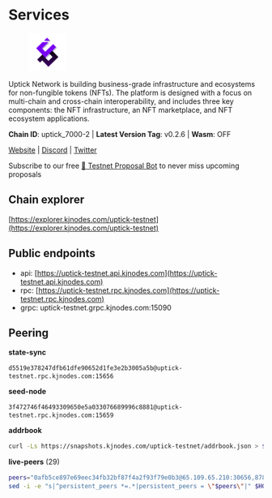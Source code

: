 # Services

<figure><img src="https://raw.githubusercontent.com/kj89/cosmos-images/main/logos/uptick.png" alt=""><figcaption></figcaption></figure>

Uptick Network is building business-grade infrastructure and  ecosystems for non-fungible tokens (NFTs). The platform is  designed with a focus on multi-chain and cross-chain interoperability,  and includes three key components: the NFT infrastructure, an NFT  marketplace, and NFT ecosystem applications.

**Chain ID**: uptick_7000-2 | **Latest Version Tag**: v0.2.6 | **Wasm**: OFF

[Website](https://uptick.network) | [Discord](https://discord.gg/UzeHS7fu5H) | [Twitter](https://twitter.com/uptickproject)



Subscribe to our free [🤖 Testnet Proposal Bot](https://t.me/kjnodes_testnet_proposal_bot) to never miss upcoming proposals


## Chain explorer
[https://explorer.kjnodes.com/uptick-testnet](https://explorer.kjnodes.com/uptick-testnet)

## Public endpoints

* api: [https://uptick-testnet.api.kjnodes.com](https://uptick-testnet.api.kjnodes.com)
* rpc: [https://uptick-testnet.rpc.kjnodes.com](https://uptick-testnet.rpc.kjnodes.com)
* grpc: uptick-testnet.grpc.kjnodes.com:15090

## Peering

**state-sync**

```text
d5519e378247dfb61dfe90652d1fe3e2b3005a5b@uptick-testnet.rpc.kjnodes.com:15656
```

**seed-node**

```text
3f472746f46493309650e5a033076689996c8881@uptick-testnet.rpc.kjnodes.com:15659
```

**addrbook**
```bash
curl -Ls https://snapshots.kjnodes.com/uptick-testnet/addrbook.json > $HOME/.uptickd/config/addrbook.json
```

**live-peers** (29)
```bash
peers="0afb5ce897e69eec34fb32bf87f4a2f93f79e0b3@65.109.65.210:30656,878101ab9ad2402bfd700a3da58223778461c753@185.245.182.152:26656,c3e4b8a398d3bcd40cfd6f50e5bf8abc7b5a80cc@138.201.204.5:31656,d5519e378247dfb61dfe90652d1fe3e2b3005a5b@65.109.68.190:15656,1c66685cbf5c8dc0a739eb57c896d35eb2eed17c@65.109.50.106:28656,b483acbcae7ccd1244f588144245e9d1124c3de5@88.99.56.200:26666,af5262526a0800a29a0a7194e1488a9fa62d0005@195.3.223.208:26656,86f50af23369997882ca3988eabeba998b4f07cc@65.109.92.79:10656,be823fc2f0e81ac3003ec20eba05bd963c0f3aac@95.217.4.62:26656,b9d3fe835ded0b93c39befad43fb3c4964ae740f@91.195.101.100:26656,eb5a3112a64944e2bd701ff8aa99ab95209c6310@185.198.27.110:26656,7849e4320385434b0828a3e0206a3b69767393f6@65.109.91.227:26656,d8777278648d8fc93800692a8b96a7f104df4f9a@194.163.135.127:26656,a818920590d15226a206ec4c73b1c5c20c56a435@65.21.134.202:26666,99a47965735ea33dc6677efb3b62bb6476661b92@185.144.99.86:26656,1bb6d67af0dd1d452e294e9df430d07bccefe502@185.215.167.241:26656,7a4f1c0baa2ff31c02163fb658c4eb8d119193c7@95.214.52.173:18656,7831b5c5cc90fa95ea99a0cea5d1ad07dfcc7b9c@185.245.183.187:26656,6af07daddb8a57c01d05d8c0894f8293a41090d0@185.245.183.122:26656,04196aaa08949308f04c7a1467ee02c24e58a1af@185.246.84.32:26656,e24bde7fe207160442fe6b93ee376a739def5757@51.222.248.153:26656,58cf2af0e94d7c55473a1e98225a6ff25baa0402@65.21.4.10:15656,e14c53936f604624461cdecd5159802299d90029@159.148.146.144:26656,ea3d5313e318da0b395b017a6ba7edffc1c93716@103.224.244.214:26766,5739ae6fab71ec95fb3112f4d1ea2845782fa9f7@54.92.137.6:26656,b98bb56a9b4130eff5d3c43302f5b10e14e1a7f2@185.97.203.238:26656,9b7b2fb9d1416f9feadf5a58b29de0bc150d974d@65.109.89.5:30656,8ed9ffbd365e360804c6140e4906a5263c5b608a@116.203.157.163:10656,8eaa8bc68e79a3c9b2037f4f675985cdbb1657e4@65.109.136.251:26656"
sed -i -e "s|^persistent_peers *=.*|persistent_peers = \"$peers\"|" $HOME/.uptickd/config/config.toml
```
